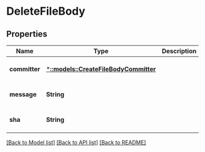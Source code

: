 # DeleteFileBody

## Properties
Name | Type | Description | Notes
------------ | ------------- | ------------- | -------------
**committer** | [***::models::CreateFileBodyCommitter**](createFileBody_committer.md) |  | [optional] [default to null]
**message** | **String** |  | [optional] [default to null]
**sha** | **String** |  | [optional] [default to null]

[[Back to Model list]](../README.md#documentation-for-models) [[Back to API list]](../README.md#documentation-for-api-endpoints) [[Back to README]](../README.md)


